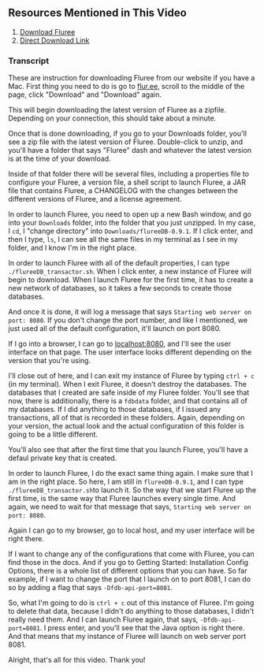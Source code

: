 ## Resources Mentioned in This Video 

1. [Download Fluree](https://www.flur.ee/)
2. [Direct Download Link](https://s3.amazonaws.com/fluree-releases-public/flureeDB-latest.zip)

### Transcript
These are instruction for downloading Fluree from our website if you have a Mac. First thing you need to do is go to [flur.ee](https://www.flur.ee/), scroll to the middle of the page, click "Download" and "Download" again. 

This will begin downloading the latest version of Fluree as a zipfile. Depending on your connection, this should take about a minute. 

Once that is done downloading, if you go to your Downloads folder, you'll see a zip file with the latest version of Fluree. Double-click to unzip, and you'll have a folder that says "Fluree" dash and whatever the latest version is at the time of your download. 

Inside of that folder there will be several files, including a properties file to configure your Fluree, a version file, a shell script to launch Fluree, a JAR file that contains Fluree, a CHANGELOG with the changes between the different versions of Fluree, and a license agreement. 

In order to launch Fluree, you need to open up a new Bash window, and go into your `Downloads` folder, into the folder that you just unzipped. In my case, I `cd`, I "change directory" into `Downloads/flureeDB-0.9.1`. If I click enter, and then I type, `ls`, I can see all the same files in my terminal as I see in my folder, and I know I'm in the right place. 

In order to launch Fluree with all of the default properties, I can type `./flureeDB_transactor.sh`. When I click enter, a new instance of Fluree will begin to download. When I launch Fluree for the first time, it has to create a new network of databases, so it takes a few seconds to create those databases. 

And once it is done, it will log a message that says `Starting web server on port: 8080`. If you don't change the port number, and like I mentioned, we just used all of the default configuration, it'll launch on port 8080.

If I go into a browser, I can go to [localhost:8080](http://localhost:8080/), and I'll see the user interface on that page. The user interface looks different depending on the version that you're using. 

I'll close out of here, and I can exit my instance of Fluree by typing `ctrl + c` (in my terminal). When I exit Fluree, it doesn't destroy the databases. The databases that I created are safe inside of my Fluree folder. You'll see that now, there is additionally, there is a `fdbdata` folder, and that contains all of my databases. If I did anything to those databases, if I issued any transactions, all of that is recorded in these folders. Again, depending on your version, the actual look and the actual configuration of this folder is going to be a little different. 

You'll also see that after the first time that you launch Fluree, you'll have a defaul private key that is created. 

In order to launch Fluree, I do the exact same thing again. I make sure that I am in the right place. So here, I am still in `flureeDB-0.9.1`, and I can type `./flureeDB_transactor.sh`to launch it. So the way that we start Fluree up the first time, is the same way that Fluree launches every single time. And again, we need to wait for that message that says, `Starting web server on port: 8080`. 

Again I can go to my browser, go to local host, and my user interface will be right there. 

If I want to change any of the configurations that come with Fluree, you can find those in the docs. And if you go to Getting Started: Installation Config Options, there is a whole list of different options that you can have. So far example, if I want to change the port that I launch on to port 8081, I can do so by adding a flag that says `-Dfdb-api-port=8081`. 

So, what I'm going to do is `ctrl + c` out of this instance of Fluree. I'm going to delete that data, because I didn't do anything to those databases, I didn't really need them. And I can launch Fluree again, that says, `-Dfdb-api-port=8081`. I press enter, and you'll see that the Java option is right there. And that means that my instance of Fluree will launch on web server port 8081. 

Alright, that's all for this video. Thank you!

